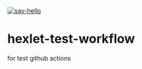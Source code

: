 [![say-hello](https://github.com/msvoronov/hexlet-test-workflow/actions/workflows/say-hello.yml/badge.svg)](https://github.com/msvoronov/hexlet-test-workflow/actions/workflows/say-hello.yml)
# hexlet-test-workflow
for test github actions

